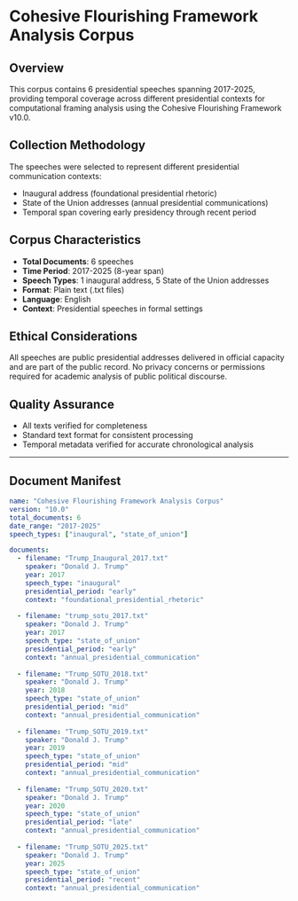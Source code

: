 # Cohesive Flourishing Framework Analysis Corpus

## Overview

This corpus contains 6 presidential speeches spanning 2017-2025, providing temporal coverage across different presidential contexts for computational framing analysis using the Cohesive Flourishing Framework v10.0.

## Collection Methodology

The speeches were selected to represent different presidential communication contexts:

- Inaugural address (foundational presidential rhetoric)
- State of the Union addresses (annual presidential communications)
- Temporal span covering early presidency through recent period

## Corpus Characteristics

- **Total Documents**: 6 speeches
- **Time Period**: 2017-2025 (8-year span)
- **Speech Types**: 1 inaugural address, 5 State of the Union addresses
- **Format**: Plain text (.txt files)
- **Language**: English
- **Context**: Presidential speeches in formal settings

## Ethical Considerations

All speeches are public presidential addresses delivered in official capacity and are part of the public record. No privacy concerns or permissions required for academic analysis of public political discourse.

## Quality Assurance

- All texts verified for completeness
- Standard text format for consistent processing
- Temporal metadata verified for accurate chronological analysis

---

## Document Manifest

```yaml
name: "Cohesive Flourishing Framework Analysis Corpus"
version: "10.0"
total_documents: 6
date_range: "2017-2025"
speech_types: ["inaugural", "state_of_union"]

documents:
  - filename: "Trump_Inaugural_2017.txt"
    speaker: "Donald J. Trump"
    year: 2017
    speech_type: "inaugural"
    presidential_period: "early"
    context: "foundational_presidential_rhetoric"
    
  - filename: "trump_sotu_2017.txt"
    speaker: "Donald J. Trump"
    year: 2017
    speech_type: "state_of_union"
    presidential_period: "early"
    context: "annual_presidential_communication"
    
  - filename: "Trump_SOTU_2018.txt"
    speaker: "Donald J. Trump"
    year: 2018
    speech_type: "state_of_union"
    presidential_period: "mid"
    context: "annual_presidential_communication"
    
  - filename: "Trump_SOTU_2019.txt"
    speaker: "Donald J. Trump"
    year: 2019
    speech_type: "state_of_union"
    presidential_period: "mid"
    context: "annual_presidential_communication"
    
  - filename: "Trump_SOTU_2020.txt"
    speaker: "Donald J. Trump"
    year: 2020
    speech_type: "state_of_union"
    presidential_period: "late"
    context: "annual_presidential_communication"
    
  - filename: "Trump_SOTU_2025.txt"
    speaker: "Donald J. Trump"
    year: 2025
    speech_type: "state_of_union"
    presidential_period: "recent"
    context: "annual_presidential_communication"
```
